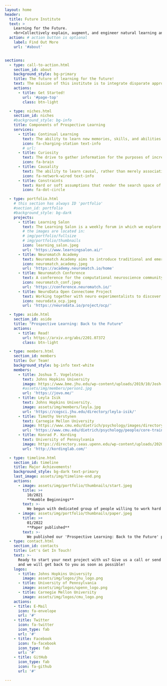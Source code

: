 ```yaml
---
layout: home
header:
  title: Future Institute
  text: >
    Learning for the Future. 
    <br>Collectively explain, augment, and engineer natural learning and intelligence!
  action: # action button is optional
    label: Find Out More
    url: '#about'


sections:
  - type: call-to-action.html
    section_id: about
    background_style: bg-primary
    title: The future of learning for the future!
    text: The mission of this institute is to integrate disparate approaches to studying intelligence—both bottom-up and top-down, learned and pre-specified effects, computational, quantitative, biological, and neuroscientific—in order to expand our ability to understand and engineer intelligent systems.
    actions:
      - title: Get Started!
        url: '#page-top'
        class: btn-light

  - type: niches.html
    section_id: niches
    #background_style: bg-info
    title: Components of Prospective Learning
    services:
      - title: Continual Learning
        text: The ability to learn new memories, skills, and abilities without catastrophically forgetting old ones. Ideally leveraging new experiences to improve upon both previously acquired skills (backward transfer) and potential future ones.
        icon: fa-charging-station text-info
        # url: 
      - title: Curiosity
        text: The drive to gather information for the purposes of increasing potential future rewards.
        icon: fa-brain
      - title: Causality 
        text: The ability to learn causal, rather than merely associational, relationships; that is, understanding how any particular intervention changes the likelihood of any particular outcome.
        icon: fa-network-wired text-info
      - title: Constraints
        text: Hard or soft assumptions that render the search space of hypotheses either exponentially smaller, or exponentially easier to navigate.
        icon: fa-dot-circle

  - type: portfolio.html
    # this section has always ID 'portfolio'
    #section_id: portfolio
    #background_style: bg-dark
    projects:
      - title: Learning Salon
        text: The Learning Salon is a weekly forum in which we explore bridges and contentions in biological and artificial learning.
        # the images are located in:
        # img/portfolio/fullsize
        # img/portfolio/thumbnails
        icon: learning_salon.jpeg
        url: 'https://www.learningsalon.ai/'
      - title: Neuromatch Academy
        text: Neuromatch Academy aims to introduce traditional and emerging tools of computational neuroscience and deep learning to trainees with an emphasis on theory and model building.
        icon: neuromatch_academy.jpeg
        url: 'https://academy.neuromatch.io/home'
      - title: Neuromatch Conference
        text: A conference for the computational neuroscience community.
        icon: neuromatch_conf.jpeg
        url: 'https://conference.neuromatch.io/'
      - title: NeuroData Open Connectome Project
        text: Working together with neuro experimentalists to discover fundamental principles governing the relationship between mind and brain.
        icon: neurodata_ocp.jpeg
        url: 'https://neurodata.io/project/ocp/'

  - type: aside.html
    section_id: aside
    title: "Prospective Learning: Back to the Future"
    actions:
      - title: Read!
        url: https://arxiv.org/abs/2201.07372
        class: btn-light

  - type: members.html
    section_id: members
    title: Our Team!
    background_style: bg-info text-white
    members:
      - title: Joshua T. Vogelstein
        text: Johns Hopkins University
        image: https://www.bme.jhu.edu/wp-content/uploads/2019/10/Josh-Vogelstein-600x600.jpg
        #assets/img/members/person1.jpg
        url: 'https://jovo.me/'
      - title: Leyla Isik
        text: Johns Hopkins University.
        image: assets/img/members/leyla.jpg
        url: 'https://cogsci.jhu.edu/directory/leyla-isik/'
      - title: Timothy Verstynen
        text: Carnegie Mellon University
        image: https://www.cmu.edu/dietrich/psychology/images/directory/verstynen800x800.jpg
        url: 'https://www.cmu.edu/dietrich/psychology/people/core-training-faculty/verstynen-timothy.html'
      - title: Konrad P. Kording
        text: University of Pennsylvania
        image: https://directory.seas.upenn.edu/wp-content/uploads/2020/03/kording-konrad.jpg
        url: 'http://kordinglab.com/'

  - type: timeline.html
    section_id: timeline
    title: Major Achievements!
    background_style: bg-dark text-primary
    last_image: assets/img/timeline-end.png
    actions:
      - image: assets/img/portfolio/thumbnails/start.jpeg
        title: >+
          10/2021
          **Humble Beginnings**
        text: >-
          We begun with dedicated group of people willing to work hard to realize the mission of this institute!
      - image: assets/img/portfolio/thumbnails/paper.jpeg
        title: >+
          01/2022
          **Paper published**
        text: >-
          We published our 'Prospective Learning: Back to the Future' paper!
  - type: contact.html
    section_id: contacts
    title: Let's Get In Touch!
    text: >-
      Ready to start your next project with us? Give us a call or send us an email
      and we will get back to you as soon as possible!
    logos:
      - title: Johns Hopkins University
        image: assets/img/logos/jhu_logo.png
      - title: University of Pennsylvania
        image: assets/img/logos/upenn_logo.png
      - title: Carnegie Mellon University
        image: assets/img/logos/cmu_logo.png  
    actions:
    - title: E-Mail
      icon: fa-envelope
      url: '#'
    - title: Twitter
      icon: fa-twitter
      icon_type: fab
      url: '#'
    - title: Facebook
      icon: fa-facebook
      icon_type: fab
      url: '#'
    - title: GitHub
      icon_type: fab
      icon: fa-github
      url: '#'

---
```

